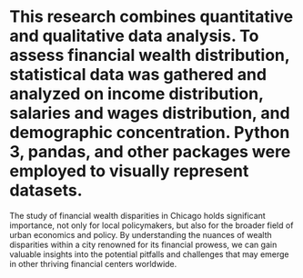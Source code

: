 # This research combines quantitative and qualitative data analysis. To assess financial wealth distribution, statistical data was gathered and analyzed on income distribution, salaries and wages distribution, and demographic concentration. Python 3, pandas, and other packages were employed to visually represent datasets.
The study of financial wealth disparities in Chicago holds significant importance, not only for local policymakers, but also for the broader field of urban economics and policy. By understanding the nuances of wealth disparities within a city renowned for its financial prowess, we can gain valuable insights into the potential pitfalls and challenges that may emerge in other thriving financial centers worldwide.


